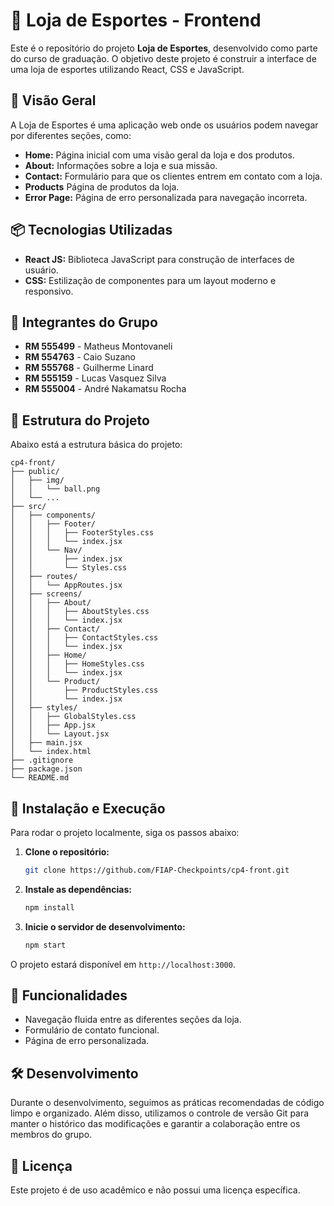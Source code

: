 
# 🏀 Loja de Esportes - Frontend

Este é o repositório do projeto **Loja de Esportes**, desenvolvido como parte do curso de graduação. O objetivo deste projeto é construir a interface de uma loja de esportes utilizando React, CSS e JavaScript.

## 🚀 Visão Geral

A Loja de Esportes é uma aplicação web onde os usuários podem navegar por diferentes seções, como:

- **Home:** Página inicial com uma visão geral da loja e dos produtos.
- **About:** Informações sobre a loja e sua missão.
- **Contact:** Formulário para que os clientes entrem em contato com a loja.
- **Products** Página de produtos da loja.
- **Error Page:** Página de erro personalizada para navegação incorreta.

## 📦 Tecnologias Utilizadas

- **React JS:** Biblioteca JavaScript para construção de interfaces de usuário.
- **CSS:** Estilização de componentes para um layout moderno e responsivo.

## 👥 Integrantes do Grupo

- **RM 555499** - Matheus Montovaneli
- **RM 554763** - Caio Suzano
- **RM 555768** - Guilherme Linard
- **RM 555159** - Lucas Vasquez Silva
- **RM 555004** - André Nakamatsu Rocha

## 📁 Estrutura do Projeto

Abaixo está a estrutura básica do projeto:

```
cp4-front/
├── public/
│   ├── img/
│   │   └── ball.png
│   └── ...
├── src/
│   ├── components/
│   │   ├── Footer/
│   │   │   ├── FooterStyles.css
│   │   │   └── index.jsx
│   │   └── Nav/
│   │       ├── index.jsx
│   │       └── Styles.css
│   ├── routes/
│   │   └── AppRoutes.jsx
│   ├── screens/
│   │   ├── About/
│   │   │   ├── AboutStyles.css
│   │   │   └── index.jsx
│   │   ├── Contact/
│   │   │   ├── ContactStyles.css
│   │   │   └── index.jsx
│   │   ├── Home/
│   │   │   ├── HomeStyles.css
│   │   │   └── index.jsx
│   │   └── Product/
│   │       ├── ProductStyles.css
│   │       └── index.jsx
│   ├── styles/
│   │   ├── GlobalStyles.css
│   │   ├── App.jsx
│   │   └── Layout.jsx
│   ├── main.jsx
│   └── index.html
├── .gitignore
├── package.json
└── README.md
```

## 🔧 Instalação e Execução

Para rodar o projeto localmente, siga os passos abaixo:

1. **Clone o repositório:**
   ```bash
   git clone https://github.com/FIAP-Checkpoints/cp4-front.git
   ```

2. **Instale as dependências:**
   ```bash
   npm install
   ```

3. **Inicie o servidor de desenvolvimento:**
   ```bash
   npm start
   ```

O projeto estará disponível em `http://localhost:3000`.

## 🌟 Funcionalidades

- Navegação fluida entre as diferentes seções da loja.
- Formulário de contato funcional.
- Página de erro personalizada.

## 🛠️ Desenvolvimento

Durante o desenvolvimento, seguimos as práticas recomendadas de código limpo e organizado. Além disso, utilizamos o controle de versão Git para manter o histórico das modificações e garantir a colaboração entre os membros do grupo.

## 📄 Licença

Este projeto é de uso acadêmico e não possui uma licença específica.